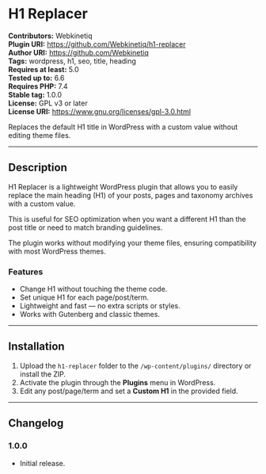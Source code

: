 # H1 Replacer

**Contributors:** Webkinetiq  
**Plugin URI:** https://github.com/Webkinetiq/h1-replacer  
**Author URI:** https://github.com/Webkinetiq  
**Tags:** wordpress, h1, seo, title, heading  
**Requires at least:** 5.0  
**Tested up to:** 6.6  
**Requires PHP:** 7.4  
**Stable tag:** 1.0.0  
**License:** GPL v3 or later  
**License URI:** https://www.gnu.org/licenses/gpl-3.0.html  

Replaces the default H1 title in WordPress with a custom value without editing theme files.

---

## Description

H1 Replacer is a lightweight WordPress plugin that allows you to easily replace the main heading (H1) of your posts, pages and taxonomy archives with a custom value.

This is useful for SEO optimization when you want a different H1 than the post title or need to match branding guidelines.

The plugin works without modifying your theme files, ensuring compatibility with most WordPress themes.

### Features
- Change H1 without touching the theme code.
- Set unique H1 for each page/post/term.
- Lightweight and fast — no extra scripts or styles.
- Works with Gutenberg and classic themes.

---

## Installation

1. Upload the `h1-replacer` folder to the `/wp-content/plugins/` directory or install the ZIP.
2. Activate the plugin through the **Plugins** menu in WordPress.
3. Edit any post/page/term and set a **Custom H1** in the provided field.

---

## Changelog

### 1.0.0
* Initial release.
